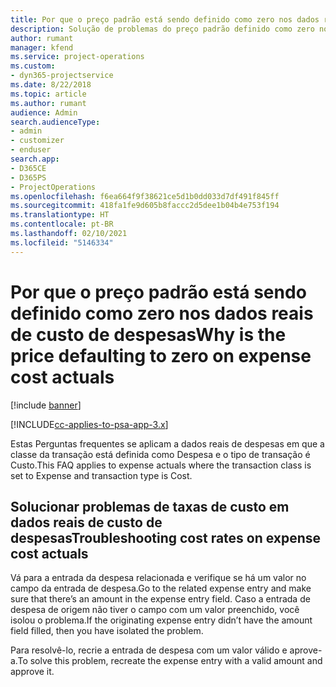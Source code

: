 ```yaml
---
title: Por que o preço padrão está sendo definido como zero nos dados reais de custo de despesas?
description: Solução de problemas do preço padrão definido como zero nos dados reais de custo de despesas.
author: rumant
manager: kfend
ms.service: project-operations
ms.custom:
- dyn365-projectservice
ms.date: 8/22/2018
ms.topic: article
ms.author: rumant
audience: Admin
search.audienceType:
- admin
- customizer
- enduser
search.app:
- D365CE
- D365PS
- ProjectOperations
ms.openlocfilehash: f6ea664f9f38621ce5d1b0dd033d7df491f845ff
ms.sourcegitcommit: 418fa1fe9d605b8faccc2d5dee1b04b4e753f194
ms.translationtype: HT
ms.contentlocale: pt-BR
ms.lasthandoff: 02/10/2021
ms.locfileid: "5146334"
---
```

# <a name="why-is-the-price-defaulting-to-zero-on-expense-cost-actuals"></a><span data-ttu-id="913af-103">Por que o preço padrão está sendo definido como zero nos dados reais de custo de despesas</span><span class="sxs-lookup"><span data-stu-id="913af-103">Why is the price defaulting to zero on expense cost actuals</span></span>

[!include [banner](../includes/psa-now-project-operations.md)]

[!INCLUDE[cc-applies-to-psa-app-3.x](../includes/cc-applies-to-psa-app-3x.md)]

<span data-ttu-id="913af-104">Estas Perguntas frequentes se aplicam a dados reais de despesas em que a classe da transação está definida como Despesa e o tipo de transação é Custo.</span><span class="sxs-lookup"><span data-stu-id="913af-104">This FAQ applies to expense actuals where the transaction class is set to Expense and transaction type is Cost.</span></span>

## <a name="troubleshooting-cost-rates-on-expense-cost-actuals"></a><span data-ttu-id="913af-105">Solucionar problemas de taxas de custo em dados reais de custo de despesas</span><span class="sxs-lookup"><span data-stu-id="913af-105">Troubleshooting cost rates on expense cost actuals</span></span>

<span data-ttu-id="913af-106">Vá para a entrada da despesa relacionada e verifique se há um valor no campo da entrada de despesa.</span><span class="sxs-lookup"><span data-stu-id="913af-106">Go to the related expense entry and make sure that there’s an amount in the expense entry field.</span></span> <span data-ttu-id="913af-107">Caso a entrada de despesa de origem não tiver o campo com um valor preenchido, você isolou o problema.</span><span class="sxs-lookup"><span data-stu-id="913af-107">If the originating expense entry didn’t have the amount field filled, then you have isolated the problem.</span></span>
 
<span data-ttu-id="913af-108">Para resolvê-lo, recrie a entrada de despesa com um valor válido e aprove-a.</span><span class="sxs-lookup"><span data-stu-id="913af-108">To solve this problem, recreate the expense entry with a valid amount and approve it.</span></span>
